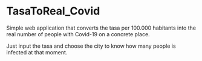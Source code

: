 # TasaToReal_Covid

Simple web application that converts the tasa per 100.000 habitants into the real number of people with Covid-19 on a concrete place.

Just input the tasa and choose the city to know how many people is infected at that moment.
